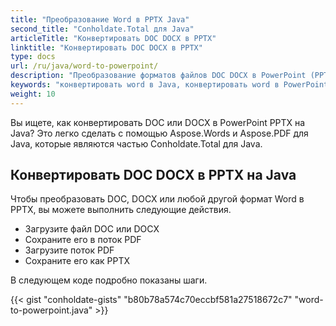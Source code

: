 ```yaml
---
title: "Преобразование Word в PPTX Java"
second_title: "Conholdate.Total для Java"
articleTitle: "Конвертировать DOC DOCX в PPTX"
linktitle: "Конвертировать DOC DOCX в PPTX"
type: docs
url: /ru/java/word-to-powerpoint/
description: "Преобразование форматов файлов DOC DOCX в PowerPoint (PPTX) на Java."
keywords: "конвертировать word в Java, конвертировать word в PowerPoint Java, конвертировать doc в pptx Java, конвертировать docx в powerpoint Java, Java конвертировать doc docx, doc в pptx eclipse, docx в pptx eclipse, java конвертер для doc, java конвертер для docx, word в pptx страницы java, docx в слайды"
weight: 10
---
```


Вы ищете, как конвертировать DOC или DOCX в PowerPoint PPTX на Java? Это легко сделать с помощью Aspose.Words и Aspose.PDF для Java, которые являются частью Conholdate.Total для Java.

## **Конвертировать DOC DOCX в PPTX на Java**
Чтобы преобразовать DOC, DOCX или любой другой формат Word в PPTX, вы можете выполнить следующие действия.

- Загрузите файл DOC или DOCX
- Сохраните его в поток PDF
- Загрузите поток PDF
- Сохраните его как PPTX

В следующем коде подробно показаны шаги.

{{< gist "conholdate-gists" "b80b78a574c70eccbf581a27518672c7" "word-to-powerpoint.java" >}}
